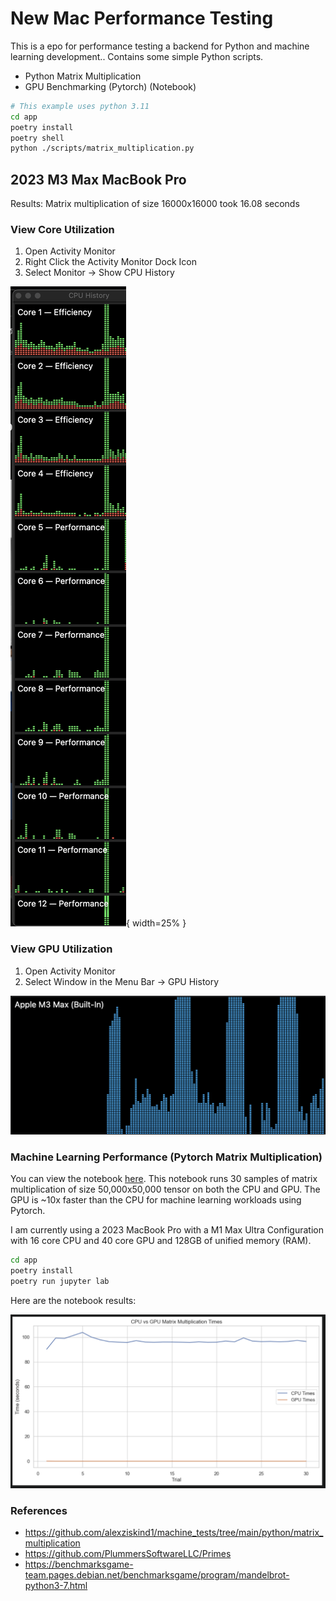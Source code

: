 # New Mac Performance Testing

This is a epo for performance testing a backend for Python and machine learning development.. Contains some simple Python scripts.

- Python Matrix Multiplication
- GPU Benchmarking (Pytorch) (Notebook)

```bash
# This example uses python 3.11
cd app 
poetry install
poetry shell
python ./scripts/matrix_multiplication.py
```

## 2023 M3 Max MacBook Pro

Results: Matrix multiplication of size 16000x16000 took 16.08 seconds

### View Core Utilization

1. Open Activity Monitor
2. Right Click the Activity Monitor Dock Icon
3. Select Monitor -> Show CPU History

![cores](./images/cores.png){ width=25% }

### View GPU Utilization

1. Open Activity Monitor
2. Select Window in the Menu Bar -> GPU History

![gpu](./images/gpu.png)

### Machine Learning Performance (Pytorch Matrix Multiplication)

You can view the notebook [here](./app/notebooks/gpu_benchmark.ipynb). This notebook runs 30 samples of matrix multiplication of size 50,000x50,000 tensor on both the CPU and GPU. The GPU is ~10x faster than the CPU for machine learning workloads using Pytorch.

I am currently using a 2023 MacBook Pro with a M1 Max Ultra Configuration with 16 core CPU and 40 core GPU and 128GB of unified memory (RAM).




```bash
cd app
poetry install
poetry run jupyter lab 
```

Here are the notebook results:

![gpu](./images/gpu_benchmark.png)


### References

- https://github.com/alexziskind1/machine_tests/tree/main/python/matrix_multiplication
- https://github.com/PlummersSoftwareLLC/Primes
- https://benchmarksgame-team.pages.debian.net/benchmarksgame/program/mandelbrot-python3-7.html